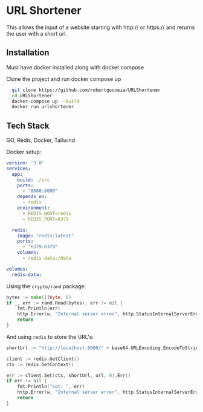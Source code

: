 
# URL Shortener

This allows the input of a website starting with http:// or https:// and returns the user with a short url.
## Installation

Must have docker installed along with docker compose

Clone the project and run docker compose up

```bash
  git clone https://github.com/robertgouveia/URLShortener
  cd URLShortener
  docker-compose up --build
  docker run urlshortener
```

## Tech Stack

GO, Redis, Docker, Tailwind

Docker setup:
```yml
version: '3.8'
services:
  app:
    build: ./src
    ports:
      - "8080:8080"
    depends_on:
      - redis
    environment:
      - REDIS_HOST=redis
      - REDIS_PORT=6379

  redis:
    image: "redis:latest"
    ports:
      - "6379:6379"
    volumes:
      - redis-data:/data

volumes:
  redis-data:
```


Using the `crypto/rand` package:
```go
bytes := make([]byte, 6)
if _, err := rand.Read(bytes); err != nil {
	fmt.Println(err)
	http.Error(w, "Internal server error", http.StatusInternalServerError)
	return
}
```

And using `redis` to store the URL's:
```go
shortUrl := "http://localhost:8080/" + base64.URLEncoding.EncodeToString(bytes)

client := redis.GetClient()
ctx := redis.GetContext()

err := client.Set(ctx, shortUrl, url, 0).Err()
if err != nil {
	fmt.Println("set: ", err)
	http.Error(w, "Internal server error", http.StatusInternalServerError)
	return
}
```
